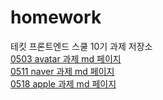 # homework
테킷 프론트엔드 스쿨 10기 과제 저장소
<br>
[0503 avatar 과제 md 페이지](https://github.com/jinjintv/homework/blob/main/avatars/avatars.md) <br>
[0511 naver 과제 md 페이지](https://github.com/jinjintv/homework/blob/main/naver/naver.md) <br>
[0518 apple 과제 md 페이지](https://github.com/jinjintv/homework/blob/main/apple/apple.md)
